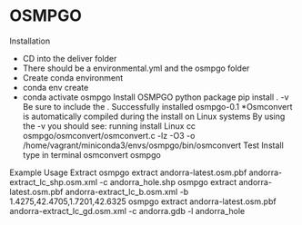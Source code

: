 # OSMPGO
Installation
* CD into the deliver folder
 * There should be a environmental.yml and the osmpgo folder
* Create conda environment
 * conda env create
 * conda activate osmpgo
Install OSMPGO python package
	pip install . -v
	Be sure to include the .
	Successfully installed osmpgo-0.1
	*Osmconvert is automatically compiled during the install on Linux systems
	By using the -v you should see:
	    running install
        Linux
        cc osmpgo/osmconvert/osmconvert.c -lz -O3 -o /home/vagrant/miniconda3/envs/osmpgo/bin/osmconvert
Test Install
    type in terminal
    osmconvert
    osmpgo


Example Usage
    Extract
        osmpgo extract andorra-latest.osm.pbf andorra-extract_lc_shp.osm.xml -c andorra_hole.shp
        osmpgo extract andorra-latest.osm.pbf andorra-extract_lc_b.osm.xml -b 1.4275,42.4705,1.7201,42.6325
        osmpgo extract andorra-latest.osm.pbf andorra-extract_lc_gd.osm.xml -c andorra.gdb -l andorra_hole

